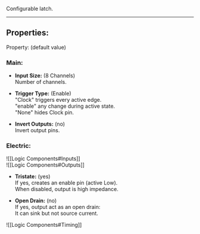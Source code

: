 Configurable latch.

---

## Properties:
Property: (default value)

### Main:
- **Input Size:** (8 Channels)<br>
   Number of channels.<br>

- **Trigger Type:** (Enable)<br>
   "Clock" triggers every active edge.<br>
   "enable" any change during active state.<br>
   "None" hides Clock pin.<br>

- **Invert Outputs:** (no)<br>
   Invert output pins.<br>

### Electric:
![[Logic Components#Inputs]]<br>
![[Logic Components#Outputs]]<br>
- **Tristate:** (yes)<br>
   If yes, creates an enable pin (active Low).<br>
   When disabled, output is high impedance.<br>
      
- **Open Drain:** (no)<br>
   If yes, output act as an open drain:<br>
   It can sink but not source current.<br>
   
![[Logic Components#Timing]]<br>

